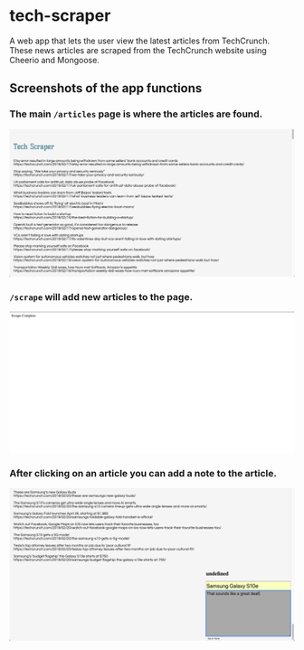 # tech-scraper
A web app that lets the user view the latest articles from TechCrunch. These news articles are scraped from the TechCrunch website using Cheerio and Mongoose.
## Screenshots of the app functions

### The main `/articles` page is where the articles are found. 
![All Articles](public/assets/images/TS_articles.png)

### `/scrape` will add new articles to the page.
![Scraped](public/assets/images/TS_scrape.png)

### After clicking on an article you can add a note to the article.
![Note](public/assets/images/TS_note.png)